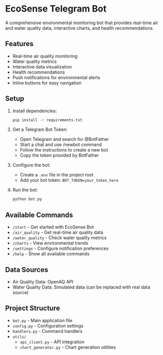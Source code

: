 # EcoSense Telegram Bot

A comprehensive environmental monitoring bot that provides real-time air and water quality data, interactive charts, and health recommendations.

## Features

- Real-time air quality monitoring
- Water quality metrics
- Interactive data visualization
- Health recommendations
- Push notifications for environmental alerts
- Inline buttons for easy navigation

## Setup

1. Install dependencies:
   ```bash
   pip install -r requirements.txt
   ```

2. Get a Telegram Bot Token:
   - Open Telegram and search for @BotFather
   - Start a chat and use /newbot command
   - Follow the instructions to create a new bot
   - Copy the token provided by BotFather

3. Configure the bot:
   - Create a `.env` file in the project root
   - Add your bot token: `BOT_TOKEN=your_token_here`

4. Run the bot:
   ```bash
   python bot.py
   ```

## Available Commands

- `/start` - Get started with EcoSense Bot
- `/air_quality` - Get real-time air quality data
- `/water_quality` - Check water quality metrics
- `/charts` - View environmental trends
- `/settings` - Configure notification preferences
- `/help` - Show all available commands

## Data Sources

- Air Quality Data: OpenAQ API
- Water Quality Data: Simulated data (can be replaced with real data source)

## Project Structure

- `bot.py` - Main application file
- `config.py` - Configuration settings
- `handlers.py` - Command handlers
- `utils/`
  - `api_client.py` - API integration
  - `chart_generator.py` - Chart generation utilities